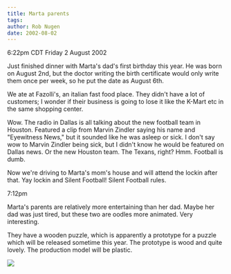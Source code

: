 ```yaml
---
title: Marta parents
tags: 
author: Rob Nugen
date: 2002-08-02
---
```


<p class=date>6:22pm CDT Friday 2 August 2002</p>

<p>Just finished dinner with Marta's dad's first birthday this year.
He was born on August 2nd, but the doctor writing the birth
certificate would only write them once per week, so he put the date as
August 6th.</p>

<p>We ate at Fazolli's, an italian fast food place.  They didn't have
a lot of customers; I wonder if their business is going to lose it
like the K-Mart etc in the same shopping center.</p>

<p>Wow.  The radio in Dallas is all talking about the new football
team in Houston.  Featured a clip from Marvin Zindler saying his name
and "Eyewitness News," but it sounded like he was asleep or sick.  I
don't say wow to Marvin Zindler being sick, but I didn't know he would
be featured on Dallas news.  Or the new Houston team.  The Texans,
right?  Hmm.  Football is dumb.</p>

<p>Now we're driving to Marta's mom's house and will attend the lockin
after that.  Yay lockin and Silent Football!  Silent Football
rules.</p>

<p class=date>7:12pm</p>

<p>Marta's parents are relatively more entertaining than her dad.
Maybe her dad was just tired, but these two are oodles more animated.
Very interesting.</p>

<p>They have a wooden puzzle, which is apparently a prototype for a
puzzle which will be released sometime this year.  The prototype is
wood and quite lovely.  The production model will be plastic.</p>

<p><img src="/images/rob/wL-ROB.gif"/></p>
